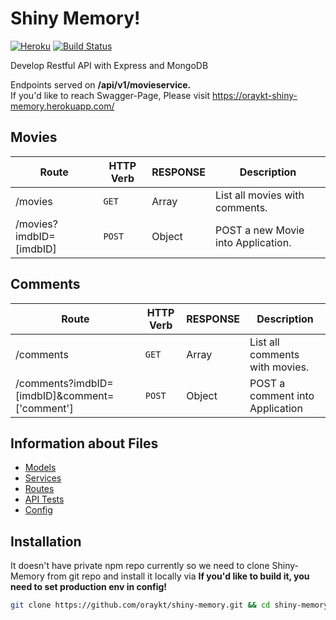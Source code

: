 # Shiny Memory!

[![Heroku](https://heroku-badge.herokuapp.com/?app=heroku-badge)](https://oraykt-shiny-memory.herokuapp.com/)
[![Build Status](https://travis-ci.org/oraykt/shiny-memory.svg?branch=master)](https://travis-ci.org/oraykt/shiny-memory)

Develop Restful API with Express and MongoDB <br />


Endpoints served on <b>/api/v1/movieservice.</b> <br/>
If you'd like to reach Swagger-Page, Please visit https://oraykt-shiny-memory.herokuapp.com/  <br />

## Movies

| Route                   | HTTP Verb | RESPONSE | Description                        |
| ----------------------- | --------- | -------- | ---------------------------------- |
| /movies                 | `GET`     | Array    | List all movies with comments.     |
| /movies?imdbID=[imdbID] | `POST`    | Object   | POST a new Movie into Application. |

## Comments

| Route                                         | HTTP Verb | RESPONSE | Description                     |
| --------------------------------------------- | --------- | -------- | ------------------------------- |
| /comments                                     | `GET`     | Array    | List all comments with movies.  |
| /comments?imdbID=[imdbID]&comment=['comment'] | `POST`    | Object   | POST a comment into Application |


## Information about Files 

- [Models](https://github.com/oraykt/shiny-memory/tree/master/models)
- [Services](https://github.com/oraykt/shiny-memory/tree/master/services)
- [Routes](https://github.com/oraykt/shiny-memory/tree/master/routes)
  <br/>
- [API Tests](https://github.com/oraykt/shiny-memory/blob/master/test/test.js)
  <br/>
- [Config](https://github.com/oraykt/shiny-memory/blob/master/config/prod.js)

## Installation

It doesn't have private npm repo currently so we need to clone Shiny-Memory from git repo and install it locally via 
<b>If you'd like to build it, you need to set production env in config!</b>

```bash
git clone https://github.com/oraykt/shiny-memory.git && cd shiny-memory && npm install
```